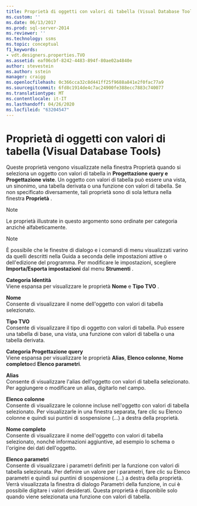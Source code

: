 ```yaml
---
title: Proprietà di oggetti con valori di tabella (Visual Database Tools) | Microsoft Docs
ms.custom: ''
ms.date: 06/13/2017
ms.prod: sql-server-2014
ms.reviewer: ''
ms.technology: ssms
ms.topic: conceptual
f1_keywords:
- vdt.designers.properties.TVO
ms.assetid: eaf06cbf-8242-4483-894f-80ae02a4840e
author: stevestein
ms.author: sstein
manager: craigg
ms.openlocfilehash: 0c366cca32c8d441ff25f9688a841e2f0fac77a9
ms.sourcegitcommit: 6fd8c1914de4c7ac24900fe388ecc7883c740077
ms.translationtype: MT
ms.contentlocale: it-IT
ms.lasthandoff: 04/26/2020
ms.locfileid: "63204547"
---
```

# <a name="table-valued-object-properties-visual-database-tools"></a>Proprietà di oggetti con valori di tabella (Visual Database Tools)
  Queste proprietà vengono visualizzate nella finestra Proprietà quando si seleziona un oggetto con valori di tabella in **Progettazione query e Progettazione viste**. Un oggetto con valori di tabella può essere una vista, un sinonimo, una tabella derivata o una funzione con valori di tabella. Se non specificato diversamente, tali proprietà sono di sola lettura nella finestra **Proprietà** .  
  
> [!NOTE]  
>  Le proprietà illustrate in questo argomento sono ordinate per categoria anziché alfabeticamente.  
  
> [!NOTE]  
>  È possibile che le finestre di dialogo e i comandi di menu visualizzati varino da quelli descritti nella Guida a seconda delle impostazioni attive o dell'edizione del programma. Per modificare le impostazioni, scegliere **Importa/Esporta impostazioni** dal menu **Strumenti** .  
  
 **Categoria Identità**  
 Viene espansa per visualizzare le proprietà **Nome** e **Tipo TVO** .  
  
 **Nome**  
 Consente di visualizzare il nome dell'oggetto con valori di tabella selezionato.  
  
 **Tipo TVO**  
 Consente di visualizzare il tipo di oggetto con valori di tabella. Può essere una tabella di base, una vista, una funzione con valori di tabella o una tabella derivata.  
  
 **Categoria Progettazione query**  
 Viene espansa per visualizzare le proprietà **Alias**, **Elenco colonne**, **Nome completo**ed **Elenco parametri**.  
  
 **Alias**  
 Consente di visualizzare l'alias dell'oggetto con valori di tabella selezionato. Per aggiungere o modificare un alias, digitarlo nel campo.  
  
 **Elenco colonne**  
 Consente di visualizzare le colonne incluse nell'oggetto con valori di tabella selezionato. Per visualizzarle in una finestra separata, fare clic su Elenco colonne e quindi sui puntini di sospensione (...) a destra della proprietà.  
  
 **Nome completo**  
 Consente di visualizzare il nome dell'oggetto con valori di tabella selezionato, nonché informazioni aggiuntive, ad esempio lo schema o l'origine dei dati dell'oggetto.  
  
 **Elenco parametri**  
 Consente di visualizzare i parametri definiti per la funzione con valori di tabella selezionata. Per definire un valore per i parametri, fare clic su Elenco parametri e quindi sui puntini di sospensione (...) a destra della proprietà. Verrà visualizzata la finestra di dialogo Parametri della funzione, in cui è possibile digitare i valori desiderati. Questa proprietà è disponibile solo quando viene selezionata una funzione con valori di tabella.  
  
  
